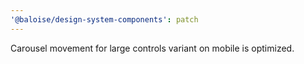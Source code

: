 ```yaml
---
'@baloise/design-system-components': patch
---
```


Carousel movement for large controls variant on mobile is optimized.
